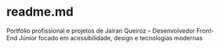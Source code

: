 # readme.md
Portfólio profissional e projetos de Jairan Queiroz – Desenvolvedor Front-End Júnior focado em acessibilidade, design e tecnologias modernas
